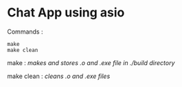 # Chat App using asio

Commands :
```
make 
make clean
```

make : *makes and stores .o and .exe file in ./build directory*

make clean : *cleans .o and .exe files* 